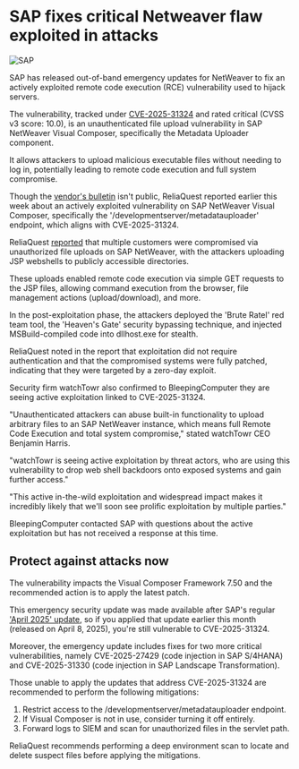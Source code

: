 # SAP fixes critical Netweaver flaw exploited in attacks

![SAP](https://www.bleepstatic.com/content/hl-images/2022/02/09/SAP.jpg)

SAP has released out-of-band emergency updates for NetWeaver to fix an actively exploited remote code execution (RCE) vulnerability used to hijack servers.

The vulnerability, tracked under [CVE-2025-31324](https://nvd.nist.gov/vuln/detail/CVE-2025-31324) and rated critical (CVSS v3 score: 10.0), is an unauthenticated file upload vulnerability in SAP NetWeaver Visual Composer, specifically the Metadata Uploader component.

It allows attackers to upload malicious executable files without needing to log in, potentially leading to remote code execution and full system compromise.

Though the [vendor's bulletin](https://me.sap.com/notes/3594142) isn't public, ReliaQuest reported earlier this week about an actively exploited vulnerability on SAP NetWeaver Visual Composer, specifically the '/developmentserver/metadatauploader' endpoint, which aligns with CVE-2025-31324.

ReliaQuest [reported](http://reliaquest.com/blog/threat-spotlight-reliaquest-uncovers-vulnerability-behind-sap-netweaver-compromise/) that multiple customers were compromised via unauthorized file uploads on SAP NetWeaver, with the attackers uploading JSP webshells to publicly accessible directories.

These uploads enabled remote code execution via simple GET requests to the JSP files, allowing command execution from the browser, file management actions (upload/download), and more.

In the post-exploitation phase, the attackers deployed the 'Brute Ratel' red team tool, the 'Heaven's Gate' security bypassing technique, and injected MSBuild-compiled code into dllhost.exe for stealth.

ReliaQuest noted in the report that exploitation did not require authentication and that the compromised systems were fully patched, indicating that they were targeted by a zero-day exploit.

Security firm watchTowr also confirmed to BleepingComputer they are seeing active exploitation linked to CVE-2025-31324.

"Unauthenticated attackers can abuse built-in functionality to upload arbitrary files to an SAP NetWeaver instance, which means full Remote Code Execution and total system compromise," stated watchTowr CEO Benjamin Harris.

"watchTowr is seeing active exploitation by threat actors, who are using this vulnerability to drop web shell backdoors onto exposed systems and gain further access."

"This active in-the-wild exploitation and widespread impact makes it incredibly likely that we'll soon see prolific exploitation by multiple parties."

BleepingComputer contacted SAP with questions about the active exploitation but has not received a response at this time.

## Protect against attacks now

The vulnerability impacts the Visual Composer Framework 7.50 and the recommended action is to apply the latest patch.

This emergency security update was made available after SAP's regular ['April 2025' update](https://support.sap.com/en/my-support/knowledge-base/security-notes-news/april-2025.html), so if you applied that update earlier this month (released on April 8, 2025), you're still vulnerable to CVE-2025-31324.

Moreover, the emergency update includes fixes for two more critical vulnerabilities, namely CVE-2025-27429 (code injection in SAP S/4HANA) and CVE-2025-31330 (code injection in SAP Landscape Transformation).

Those unable to apply the updates that address CVE-2025-31324 are recommended to perform the following mitigations:

1. Restrict access to the /developmentserver/metadatauploader endpoint.
2. If Visual Composer is not in use, consider turning it off entirely.
3. Forward logs to SIEM and scan for unauthorized files in the servlet path.

ReliaQuest recommends performing a deep environment scan to locate and delete suspect files before applying the mitigations.